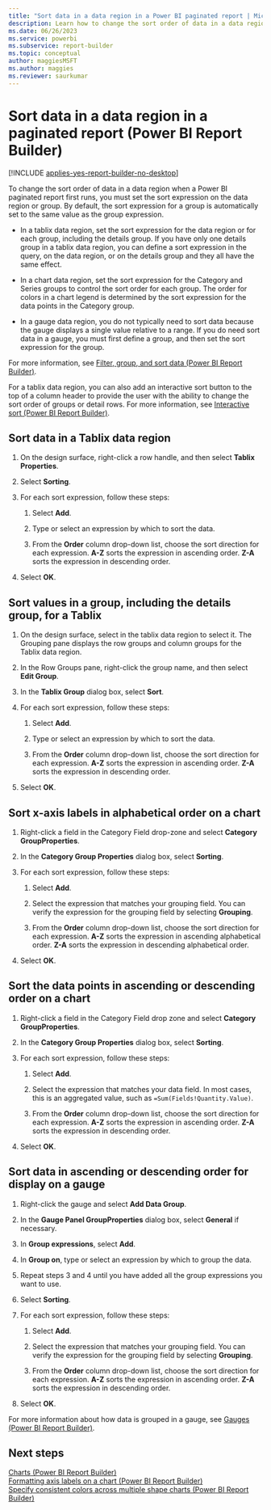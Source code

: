 ```yaml
---
title: "Sort data in a data region in a Power BI paginated report | Microsoft Docs"
description: Learn how to change the sort order of data in a data region in a Power BI paginated report when a report first runs in Power BI Report Builder.
ms.date: 06/26/2023
ms.service: powerbi
ms.subservice: report-builder
ms.topic: conceptual
author: maggiesMSFT
ms.author: maggies
ms.reviewer: saurkumar
---
```

# Sort data in a data region in a paginated report (Power BI Report Builder)

[!INCLUDE [applies-yes-report-builder-no-desktop](../../includes/applies-yes-report-builder-no-desktop.md)]

  To change the sort order of data in a data region when a Power BI paginated report first runs, you must set the sort expression on the data region or group. By default, the sort expression for a group is automatically set to the same value as the group expression.  
  
- In a tablix data region, set the sort expression for the data region or for each group, including the details group. If you have only one details group in a tablix data region, you can define a sort expression in the query, on the data region, or on the details group and they all have the same effect.  
  
- In a chart data region, set the sort expression for the Category and Series groups to control the sort order for each group. The order for colors in a chart legend is determined by the sort expression for the data points in the Category group.  
  
- In a gauge data region, you do not typically need to sort data because the gauge displays a single value relative to a range. If you do need sort data in a gauge, you must first define a group, and then set the sort expression for the group.  
  
 For more information, see [Filter, group, and sort data (Power BI Report Builder)](filter-group-sort-data-report-builder.md).  
  
 For a tablix data region, you can also add an interactive sort button to the top of a column header to provide the user with the ability to change the sort order of groups or detail rows. For more information, see [Interactive sort (Power BI Report Builder)](/sql/reporting-services/report-design/interactive-sort-report-builder-and-ssrs).  

## Sort data in a Tablix data region  
  
1. On the design surface, right-click a row handle, and then select **Tablix Properties**.  
  
1. Select **Sorting**.  
  
1. For each sort expression, follow these steps:  
  
    1. Select **Add**.  
  
    1. Type or select an expression by which to sort the data.  
  
    1. From the **Order** column drop-down list, choose the sort direction for each expression. **A-Z** sorts the expression in ascending order. **Z-A** sorts the expression in descending order.  
  
1. Select **OK**.
  
## Sort values in a group, including the details group, for a Tablix  
  
1. On the design surface, select in the tablix data region to select it. The Grouping pane displays the row groups and column groups for the Tablix data region.  
  
1. In the Row Groups pane, right-click the group name, and then select **Edit Group**.  
  
1. In the **Tablix Group** dialog box, select **Sort**.  
  
1. For each sort expression, follow these steps:  
  
    1. Select **Add**.  
  
    1. Type or select an expression by which to sort the data.  
  
    1. From the **Order** column drop-down list, choose the sort direction for each expression. **A-Z** sorts the expression in ascending order. **Z-A** sorts the expression in descending order.  
  
1. Select **OK**.
  
## Sort x-axis labels in alphabetical order on a chart  
  
1. Right-click a field in the Category Field drop-zone and select **Category GroupProperties**.  
  
1. In the **Category Group Properties** dialog box, select **Sorting**.  
  
1. For each sort expression, follow these steps:  
  
    1. Select **Add**.  
  
    1. Select the expression that matches your grouping field. You can verify the expression for the grouping field by selecting **Grouping**.  
  
    1. From the **Order** column drop-down list, choose the sort direction for each expression. **A-Z** sorts the expression in ascending alphabetical order. **Z-A** sorts the expression in descending alphabetical order.  
  
1. Select **OK**.
  
## Sort the data points in ascending or descending order on a chart  
  
1. Right-click a field in the Category Field drop zone and select **Category GroupProperties**.  
  
1. In the **Category Group Properties** dialog box, select **Sorting**.  
  
1. For each sort expression, follow these steps:  
  
    1. Select **Add**.  
  
    1. Select the expression that matches your data field. In most cases, this is an aggregated value, such as `=Sum(Fields!Quantity.Value)`.  
  
    1. From the **Order** column drop-down list, choose the sort direction for each expression. **A-Z** sorts the expression in ascending order. **Z-A** sorts the expression in descending order.  
  
1. Select **OK**.
  
## Sort data in ascending or descending order for display on a gauge  
  
1. Right-click the gauge and select **Add Data Group**.  
  
1. In the **Gauge Panel GroupProperties** dialog box, select **General** if necessary.  
  
1. In **Group expressions**, select **Add**.  
  
1. In **Group on**, type or select an expression by which to group the data.  
  
1. Repeat steps 3 and 4 until you have added all the group expressions you want to use.  
  
1. Select **Sorting**.  
  
1. For each sort expression, follow these steps:  
  
    1. Select **Add**.  
  
    1. Select the expression that matches your grouping field. You can verify the expression for the grouping field by selecting **Grouping**.  
  
    1. From the **Order** column drop-down list, choose the sort direction for each expression. **A-Z** sorts the expression in ascending order. **Z-A** sorts the expression in descending order.  
  
1. Select **OK**.
  
 For more information about how data is grouped in a gauge, see [Gauges (Power BI Report Builder)](/sql/reporting-services/report-design/gauges-report-builder-and-ssrs).  
  
## Next steps  
 [Charts (Power BI Report Builder)](/sql/reporting-services/report-design/charts-report-builder-and-ssrs)   
 [Formatting axis labels on a chart (Power BI Report Builder)](/sql/reporting-services/report-design/formatting-axis-labels-on-a-chart-report-builder-and-ssrs)   
 [Specify consistent colors across multiple shape charts (Power BI Report Builder)](/sql/reporting-services/report-design/specify-consistent-colors-across-multiple-shape-charts-report-builder-and-ssrs)  
  
  
